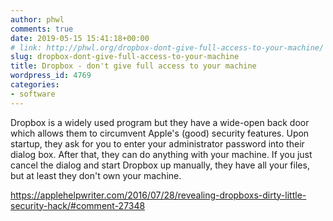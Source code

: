 ```yaml
---
author: phwl
comments: true
date: 2019-05-15 15:41:18+00:00
# link: http://phwl.org/dropbox-dont-give-full-access-to-your-machine/
slug: dropbox-dont-give-full-access-to-your-machine
title: Dropbox - don't give full access to your machine
wordpress_id: 4769
categories:
- software
---
```





Dropbox is a widely used program but they have a wide-open back door which allows them to circumvent Apple's  (good) security features. Upon startup, they ask for you to enter your administrator password into their dialog box. After that, they can do anything with your machine. If you just cancel the dialog and start Dropbox up manually, they have all your files, but at least they don't own your machine.








https://applehelpwriter.com/2016/07/28/revealing-dropboxs-dirty-little-security-hack/#comment-27348




